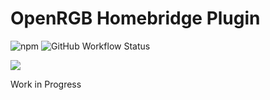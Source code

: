 # OpenRGB Homebridge Plugin
![npm](https://img.shields.io/npm/v/homebridge-openrgb)
![GitHub Workflow Status](https://img.shields.io/github/workflow/status/DallasHoff/homebridge-openrgb/Build%20and%20Lint)

![](https://repository-images.githubusercontent.com/381840795/6d85ba00-dc10-11eb-8bac-32f841dd423b)

Work in Progress
